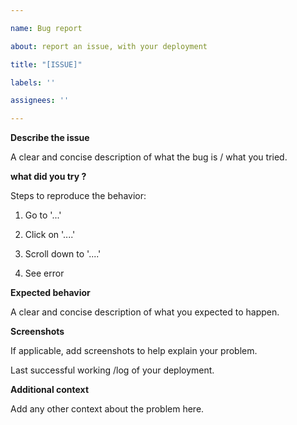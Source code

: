 ```yaml
---

name: Bug report

about: report an issue, with your deployment

title: "[ISSUE]"

labels: ''

assignees: ''

---
```


**Describe the issue**

A clear and concise description of what the bug is / what you tried.

**what did you try ?**

Steps to reproduce the behavior:

1. Go to '...'

2. Click on '....'

3. Scroll down to '....'

4. See error

**Expected behavior**

A clear and concise description of what you expected to happen.

**Screenshots**

If applicable, add screenshots to help explain your problem.

Last successful working /log of your deployment.

**Additional context**

Add any other context about the problem here.


